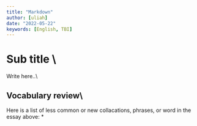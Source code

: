 ```yaml
---
title: "Markdown"
author: [uliah]
date: "2022-05-22"
keywords: [English, TBI]
---
```

# Sub title \

Write here..\

## Vocabulary review\
Here is a list of less common or new collacations, phrases, or word in the essay above:
*

